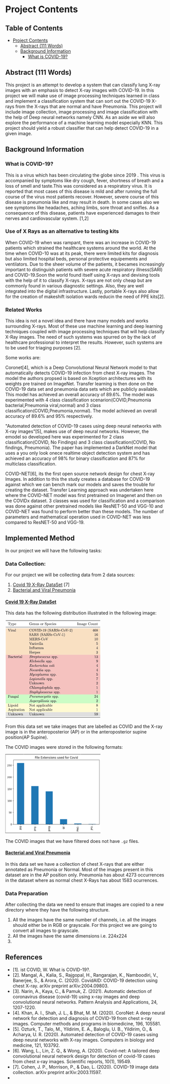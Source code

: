 # Project Contents

## Table of Contents
- [Project Contents](#project-contents)
  * [Abstract (111 Words)](#abstract--111-words-)
  * [Background Information](#background-information)
    + [What is COVID-19?](#what-is-covid-19-)

## Abstract (111 Words)

This project is an attempt to develop a system that can classify lung X-ray images with an emphasis to detect X-ray images with COVID-19. In this project we will make use of image processing techniques learned in class and implement a classification system that can sort out the COVID-19 X-rays from the X-rays that are normal and have Pneumonia. This project will include image collection, image processing and image classification with the help of Deep neural networks namely CNN. As an aside we will also explore the performance of a machine learning model especially KNN. This project should yield a robust classifier that can help detect COVID-19 in a given image.


## Background Information

### What is COVID-19?
This is a virus which has been circulating the globe since 2019 . This virus is accompanied by symptoms like dry cough, fever, shortness of breath and a loss of smell and taste.This was considered as a respiratory virus. It is reported that most cases of this disease is mild and after running the full course of the virus most patients recover. However, severe course of this disease is pneumonia like and may result in death. In some cases also we see symptoms like headaches, aching limbs, sore throat and snifles. As a consequence of this disease, patients have experienced damages to their nerves and cardiovascular system. [1,2]

### Use of X Rays as an alternative to testing kits

When COVID-19 when was rampant, there was an increase in COVID-19 patients which strained the healthcare systems around the world. At the time when COVID-10 was at its peak, there were limited kits for diagnosis but also limited hospital beds, personal protective equipements and ventilators. Due to the sheer volume of the patients, it becames increasingly important to distinguish patients with severe acute respiratory illness(SARI) and COVID-19.Soon the world found itself using X-rays and devising tools with the help of it to classify X-rays. X-rays are not only cheap but are commonly found in various diagnostic settings. Also, they are well integrated into the digital infrastructure. Lastly, portable X-rays also allow for the creation of makeshift isolation wards reducin the need of PPE kits[2].

### Related Works

This idea is not a novel idea and there have many models and works surrounding X-rays. Most of these use machine learning and deep learning techniques coupled with image processing techniques that will help classify X-Ray images. The need of such systems was spurred on by the lack of healthcare professional to interpret the results. However, such systems are to be used for triaging  purposes [2].

Some works are:

Coronet[4], which is a Deep Convolutional Neural Network model to that automatically detects COVID-19 infection from chest X-ray images. The model the authors propsed is based on Xception architectures with its weights pre trained on ImageNet. Transfer learning is then done on the COVID-19 data set and pneumonia data sets which are publicly available. This model has achieved an overall accuracy of 89.6%. The model was experimented with 4 class classification scenarion(COVID,Pneumonia bacterial,Pneumonia viral,normal) and 3 class classification(COVID,Pneumonia,normal). The model achieved an overall accuracy of 89.6% and 95% respectively.

"Automated detection of COVID-19 cases using deep neural networks with X-ray images"[5], makes use of deep neural networks. However, the emodel so developed here was experimented for 2 class classification(COVID, No Findings) and 3 class classification(COVID, No findings, Pneumonia). The paper has implemented a DarkNet model that uses a you only look onece realtime object detection system and has achieved an accuracy of 98% for binary classification and 87% for multiclass classification.

COVID-NET[6], its the first open source network design for chest X-ray Images. In addition to this the study creates a database for COVID-19 against which we can bench mark our models and saves the trouble for creating the dataset. Transfer Learning approach was undertaken here where the COVID-NET model was first pretrained on Imagenet and then on the COVIDx dataset. 3 classes was used for classification and a comparison was done against other pretrained models like ResNET-50 and VGG-10 and COVID-NET was found to perform better than these models. The number of parameters and mathematical operation used in COVID-NET was less compared to ResNET-50 and VGG-19.

## Implemented Method

In our project we will have the following tasks:

### Data Collection:

For our project we will be collecting data from 2 data sources:

1. [Covid 19 X-Ray DataSet](https://github.com/ieee8023/covid-chestxray-dataset) [7]
2. [Bacterial and Viral Pneumonia](https://www.kaggle.com/paultimothymooney/chest-xray-pneumonia)

#### [Covid 19 X-Ray DataSet](https://github.com/ieee8023/covid-chestxray-dataset)

This data has the following distribution illustrated in the following image:

<img width=300 src="hierarchy.jpg" title="Fig. 1 COVID-19 Data Set Distribution"/>

From this data set we take images that are labelled as COVID and the X-ray image is in the anteroposterior (AP) or in the anteroposterior supine position(AP Supine).

The COVID images were stored in the following formats:

<img width=300 src="file-formats.png" title="Fig. 2 Covid File formats distribution"/>

The COVID images that we have filtered does not have `.gz` files.

#### [Bacterial and Viral Pneumonia](https://www.kaggle.com/paultimothymooney/chest-xray-pneumonia)

In this data set we have a collection of chest X-rays that are either annotated as Pneumonia or Normal. Most of the images present in this dataset are in the AP position only. Pneumonia has about 4273 occurrences in the dataset where as normal chest X-Rays has about 1583 ocurrences.

### Data Preparation

After collecting the data we need to ensure that images are copied to a new directory where they have the following structure.

1. All the images have the same number of channels, i.e. all the images should either be in RGB or grayscale. For this project we are going to convert all images to grayscale.
2. All the images have the same dimensions i.e. 224x224
3. 


## References
- [1]. ist COVID, W. What is COVID-19?.
- [2]. Mangal, A., Kalia, S., Rajgopal, H., Rangarajan, K., Namboodiri, V., Banerjee, S., & Arora, C. (2020). CovidAID: COVID-19 detection using chest X-ray. arXiv preprint arXiv:2004.09803.
- [3]. Narin, A., Kaya, C., & Pamuk, Z. (2021). Automatic detection of coronavirus disease (covid-19) using x-ray images and deep convolutional neural networks. Pattern Analysis and Applications, 24, 1207-1220.
- [4]. Khan, A. I., Shah, J. L., & Bhat, M. M. (2020). CoroNet: A deep neural network for detection and diagnosis of COVID-19 from chest x-ray images. Computer methods and programs in biomedicine, 196, 105581.
- [5]. Ozturk, T., Talo, M., Yildirim, E. A., Baloglu, U. B., Yildirim, O., & Acharya, U. R. (2020). Automated detection of COVID-19 cases using deep neural networks with X-ray images. Computers in biology and medicine, 121, 103792.
- [6]. Wang, L., Lin, Z. Q., & Wong, A. (2020). Covid-net: A tailored deep convolutional neural network design for detection of covid-19 cases from chest x-ray images. Scientific reports, 10(1), 19549.
- [7]. Cohen, J. P., Morrison, P., & Dao, L. (2020). COVID-19 image data collection. arXiv preprint arXiv:2003.11597.
- 

